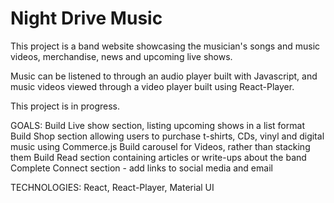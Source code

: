 # Night Drive Music

This project is a band website showcasing the musician's songs and music videos, merchandise, news and upcoming live shows.

Music can be listened to through an audio player built with Javascript, and music videos viewed through a video player built using React-Player.

This project is in progress.

GOALS:
Build Live show section, listing upcoming shows in a list format
Build Shop section allowing users to purchase t-shirts, CDs, vinyl and digital music using Commerce.js
Build carousel for Videos, rather than stacking them
Build Read section containing articles or write-ups about the band
Complete Connect section - add links to social media and email

TECHNOLOGIES:
React, React-Player, Material UI

